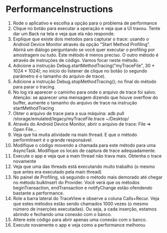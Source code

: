 # PerformanceInstructions

1. Rode o aplicativo e escolha a opção para o problema de performance
2. Clique no botão para executar a operação e veja que a UI travou. Tente dar um Back na tela e veja que ela não responde.
3. Explique que existe dois metodos para capturar o trace: usando o Android Device Monitor através da opção "Start Method Profiling". Abrirá um diálogo perguntando se você quer executar o profiling por amostragem ou tudo. Este método é menos preciso. O outro método é através de instruções de código. Vamos focar neste método.
4. Adicione a instrução Debug.startMethodTracing("myTraceFile", 30 * 1024 * 1024); no início do listener de clique no botão (o segundo parâmetro é o tamanho do arquivo de trace).
5. Adicione a instrução Debug.stopMethodTracing(); no final do método para parar o tracing.
6. No log irá aparecer o caminho para onde o arquivo de trace foi salvo. Atenção: se aparecer uma mensagem dizendo que houve overflow do buffer, aumente o tamanho do arquivo de trace na instrução startMethodTracing
7. Obter o arquivo de trace para a sua máquina: adb pull /storage/emulated/legacy/myTraceFile.trace ~/Desktop/
8. Através do Android Device Monitor, abrir o arquivo de trace: File => Open File...
9. Veja que há muita atividade na main thread. E que o método performInsert é o grande responsável.
10. Modifique o código movendo a chamada para este método para uma AsyncTask. Modifique os locais de captura de trace adequadamente.
11. Execute o app e veja que a main thread não trava mais. Obtenha o trace novamente
12. Veja que uma das threads está executando muito trabalho (o mesmo que antes era executado pela main thread)
13. No painel de Profiling, vá seguindo o método mais demorado até chegar no método bulkInsert do Provider. Você verá que os métodos beginTransaction, endTransaction e notifyChange estão ofendendo bastante a performance.
14. Role a barra lateral do TraceView e observe a coluna Calls+Recur. Veja que estes métodos estão sendo chamados 1000 vezes (o mesmo número de inserções executadas). Ou seja, a cada inserção, estamos abrindo e fechando uma conexão com o banco.
15. Altere este código para abrir apenas uma conexão com o banco.
16. Execute novamente o app e veja como a performance melhorou
